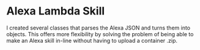 # Alexa Lambda Skill
I created several classes that parses the Alexa JSON and turns them into objects. This offers more flexibility by solving the problem of being able to make an Alexa skill in-line without having to upload a container .zip.

